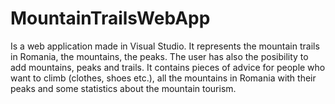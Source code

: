 # MountainTrailsWebApp
Is a web application made in Visual Studio.
It represents the mountain trails in Romania, the mountains, the peaks. The user has also the posibility to add mountains, peaks and trails.
It contains pieces of advice for people who want to climb (clothes, shoes etc.), all the mountains in Romania with their peaks and some statistics about the mountain tourism.

